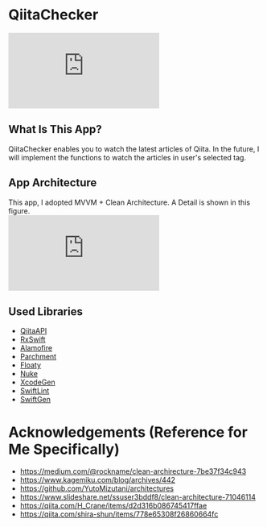 # QiitaChecker
![QiitaChecker](https://github.com/KaoruMuta/QiitaChecker/blob/feature/readme/README/QiitaChecker.pdf)
## What Is This App?
QiitaChecker enables you to watch the latest articles of Qiita. In the future, I will implement the functions to watch the articles in user's selected tag.

## App Architecture
This app, I adopted MVVM + Clean Architecture. A Detail is shown in this figure.<br>
![Architecture](https://github.com/KaoruMuta/QiitaChecker/blob/feature/readme/README/Architecture.pdf)

## Used Libraries
- [QiitaAPI](https://qiita.com/api/v2/docs)
- [RxSwift](https://github.com/ReactiveX/RxSwift)
- [Alamofire](https://github.com/Alamofire/Alamofire)
- [Parchment](https://github.com/rechsteiner/Parchment)
- [Floaty](https://github.com/kciter/Floaty)
- [Nuke](https://github.com/kean/Nuke)  
- [XcodeGen](https://github.com/yonaskolb/XcodeGen)
- [SwiftLint](https://github.com/realm/SwiftLint)
- [SwiftGen](https://github.com/SwiftGen/SwiftGen)

# Acknowledgements (Reference for Me Specifically)
- https://medium.com/@rockname/clean-archirecture-7be37f34c943
- https://www.kagemiku.com/blog/archives/442
- https://github.com/YutoMizutani/architectures
- https://www.slideshare.net/ssuser3bddf8/clean-architecture-71046114
- https://qiita.com/H_Crane/items/d2d316b086745417ffae
- https://qiita.com/shira-shun/items/778e65308f26860664fc
